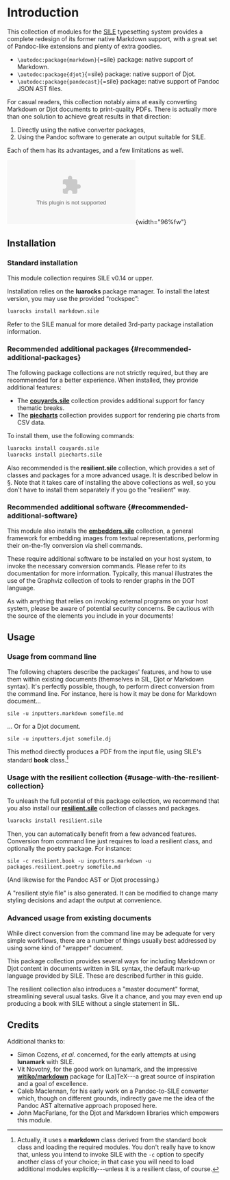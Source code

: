 # Introduction

This collection of modules for the [SILE](https://github.com/sile-typesetter/sile) typesetting
system provides a complete redesign of its former native Markdown support, with
a great set of Pandoc-like extensions and plenty of extra goodies.

- `\autodoc:package{markdown}`{=sile} package: native support of Markdown.
- `\autodoc:package{djot}`{=sile} package: native support of Djot.
- `\autodoc:package{pandocast}`{=sile} package: native support of Pandoc JSON AST files.

For casual readers, this collection notably aims at easily converting Markdown or Djot documents to print-quality PDFs.
There is actually more than one solution to achieve great results in that direction:

 1. Directly using the native converter packages,
 1. Using the Pandoc software to generate an output suitable for SILE.

Each of them has its advantages, and a few limitations as well.

![Supported routes from input to output.](./markdown-sile-overview.dot){width="96%fw"}

## Installation

### Standard installation

This module collection requires SILE v0.14 or upper.

Installation relies on the **luarocks** package manager.
To install the latest version, you may use the provided “rockspec”:

```bash
luarocks install markdown.sile
```

Refer to the SILE manual for more detailed 3rd-party package installation information.

### Recommended additional packages {#recommended-additional-packages}

The following package collections are not strictly required, but they are recommended for a better experience.
When installed, they provide additional features:

 - The [**couyards.sile**](https://github.com/Omikhleia/couyards.sile) collection provides additional support for fancy thematic breaks.
 - The [**piecharts**](https://github.com/Omikhleia/piecharts.sile) collection provides support for rendering pie charts from CSV data.

To install them, use the following commands:

```bash
luarocks install couyards.sile
luarocks install piecharts.sile
```

Also recommended is the **resilient.sile** collection, which provides a set of classes and packages for a more advanced usage.
It is described below in §[](#usage-with-the-resilient-collection).
Note that it takes care of installing the above collections as well, so you don't have to install them separately if you go the "resilient" way.

### Recommended additional software {#recommended-additional-software}

This module also installs the [**embedders.sile**](https://github.com/Omikhleia/embedders.sile) collection, a general framework for embedding
images from textual representations, performing their on-the-fly conversion via shell commands.

These require additional software to be installed on your host system, to invoke the necessary conversion commands.
Please refer to its documentation for more information.
Typically, this manual illustrates the use of the Graphviz collection of tools to render graphs in the DOT language.

As with anything that relies on invoking external programs on your host system, please be aware of potential security concerns.
Be cautious with the source of the elements you include in your documents!

## Usage

### Usage from command line

The following chapters describe the packages' features, and how to use them within existing documents (themselves in SIL, Djot or Markdown syntax).
It's perfectly possible, though, to perform direct conversion from the command line.
For instance, here is how it may be done for Markdown document...

```
sile -u inputters.markdown somefile.md
```

... Or for a Djot document.

```
sile -u inputters.djot somefile.dj
```

This method directly produces a PDF from the input file, using SILE's standard **book** class.[^intro-book-class]

[^intro-book-class]: Actually, it uses a **markdown** class derived from the standard book class and loading the required modules.
You don't really have to know that, unless you intend to invoke SILE with the `-c` option to specify another class of your choice; in that case you will need to load additional modules explicitly---unless it is a resilient class, of course.

### Usage with the resilient collection {#usage-with-the-resilient-collection}

To unleash the full potential of this package collection, we recommend that you also install our [**resilient.sile**](https://github.com/Omikhleia/resilient.sile) collection of classes and packages.

```bash
luarocks install resilient.sile
```

Then, you can automatically benefit from a few advanced features.
Conversion from command line just requires to load a resilient class, and optionally the poetry package.
For instance:

```
sile -c resilient.book -u inputters.markdown -u packages.resilient.poetry somefile.md
```

(And likewise for the Pandoc AST or Djot processing.)

A "resilient style file" is also generated.
It can be modified to change many styling decisions and adapt the output at convenience.

### Advanced usage from existing documents

While direct conversion from the command line may be adequate for very simple workflows, there are a number of things usually best addressed by using some kind of "wrapper" document.

This package collection provides several ways for including Markdown or Djot content in documents written in SIL syntax, the default mark-up language provided by SILE.
These are described further in this guide.

The resilient collection also introduces a "master document" format, streamlining several usual tasks. Give it a chance, and you may even end up producing a book with SILE without a single statement in SIL.

## Credits

Additional thanks to:

- Simon Cozens, _et al._ concerned, for the early attempts at using **lunamark** with SILE.
- Vít Novotný, for the good work on lunamark, and the impressive [**witiko/markdown**](https://github.com/Witiko/markdown) package for (La)TeX---a great source of inspiration and a goal of excellence.
- Caleb Maclennan, for his early work on a Pandoc-to-SILE converter which, though on different grounds, indirectly gave me the idea of the Pandoc AST alternative approach proposed here.
- John MacFarlane, for the Djot and Markdown libraries which empowers this module.
